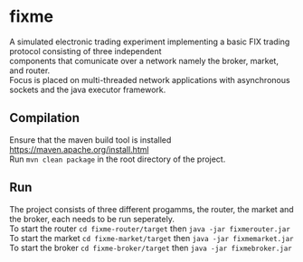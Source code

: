 # fixme
A simulated electronic trading experiment implementing a basic FIX trading protocol consisting of three independent  
components that comunicate over a network namely the broker, market, and router.  
Focus is placed on multi-threaded network applications with asynchronous sockets and the java executor framework.

## Compilation
Ensure that the maven build tool is installed https://maven.apache.org/install.html  
Run `mvn clean package` in the root directory of the project.  

## Run
The project consists of three different progamms, the router, the market and the broker, each needs to be run seperately.  
To start the router `cd fixme-router/target` then `java -jar fixmerouter.jar`  
To start the market `cd fixme-market/target` then `java -jar fixmemarket.jar`  
To start the broker `cd fixme-broker/target` then `java -jar fixmebroker.jar`
